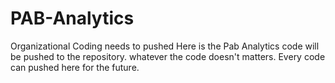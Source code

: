 # PAB-Analytics
Organizational Coding needs to pushed
Here is the Pab Analytics code will be pushed to the repository. whatever the code doesn't matters. Every code can pushed here for the future. 
